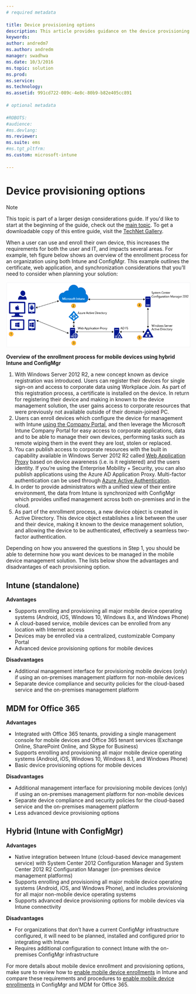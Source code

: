 ```yaml
---
# required metadata

title: Device provisioning options
description: This article provides guidance on the device provisioning options when planning and designing a Microsoft Mobile Device Management solution using Enterprise Mobility + Security.
keywords:
author: andredm7
ms.author: andredm
manager: swadhwa
ms.date: 10/3/2016
ms.topic: solution
ms.prod:
ms.service: 
ms.technology:
ms.assetid: 991cd722-089c-4e8c-80b9-b82e405cc891

# optional metadata

#ROBOTS:
#audience:
#ms.devlang:
ms.reviewer: 
ms.suite: ems
#ms.tgt_pltfrm:
ms.custom: microsoft-intune

---
```


# Device provisioning options

>[!NOTE]
>This topic is part of a larger design considerations guide. If you'd like to start at the beginning of the guide, check out the [main topic](mdm-design-considerations-guide.md). To get a downloadable copy of this entire guide, visit the [TechNet Gallery](https://gallery.technet.microsoft.com/Mobile-Device-Management-7d401582).

When a user can use and enroll their own device, this increases the requirements for both the user and IT, and impacts several areas. For example, teh figure below shows an overview of the enrollment process for an organization using both Intune and ConfigMgr. This example outlines the certificate, web application, and synchronization considerations that you’ll need to consider when planning your solution:

![Overview of the enrollment process for mobile devices using hybrid Intune and ConfigMgr](./media/MDM_Figure_04.png)

**Overview of the enrollment process for mobile devices using hybrid Intune and ConfigMgr**

1. With <token>Windows Server 2012 R2, a new concept known as device registration was introduced.  Users can register their devices for single sign-on and access to corporate data using Workplace Join.  As part of this registration process, a certificate is installed on the device. In return for registering their device and making in known to the device management solution, the user gains access to corporate resources that were previously not available outside of their domain-joined PC.
2. Users can enroll devices which configure the device for management with Intune [using the Company Portal](/Intune/deploy-use/enroll-devices-in-microsoft-intune), and then leverage the Microsoft Intune Company Portal for easy access to corporate applications, data and to be able to manage their own devices, performing tasks such as remote wiping them in the event they are lost, stolen or replaced.
3. You can publish access to corporate resources with the built in capability available in Windows Server 2012 R2 called [Web Application Proxy](https://technet.microsoft.com/library/dn584107.aspx) based on device awareness (i.e. is it registered) and the users identity. If you’re using the Enterprise Mobility + Security, you can also publish applications using the Azure AD Application Proxy. Multi-factor authentication can be used through [Azure Active Authentication](https://azure.microsoft.com/documentation/articles/multi-factor-authentication-get-started-cloud/).
4. In order to provide administrators with a unified view of their entire environment, the data from Intune is synchronized with ConfigMgr which provides unified management across both on-premises and in the cloud.
5. As part of the enrollment process, a new device object is created in Active Directory.  This device object establishes a link between the user and their device, making it known to the device management solution, and allowing the device to be authenticated, effectively a seamless two-factor authentication.

Depending on how you answered the questions in Step 1, you should be able to determine how you want devices to be managed in the mobile device management solution. The lists below show the advantages and disadvantages of each provisioning option.

## Intune (standalone)

**Advantages**

- Supports enrolling and provisioning all major mobile device operating systems (Android, iOS, Windows 10, Windows 8.x, and Windows Phone)
- A cloud-based service, mobile devices can be enrolled from any location with Internet access
- Devices may be enrolled via a centralized, customizable Company Portal
- Advanced device provisioning options for mobile devices

**Disadvantages**

- Additional management interface for provisioning mobile devices (only) if using an on-premises management platform for non-mobile devices
- Separate device compliance and security policies for the cloud-based service and the on-premises management platform 

## MDM for Office 365

**Advantages**

- Integrated with Office 365 tenants, providing a single management console for mobile devices and Office 365 tenant services (Exchange Online, SharePoint Online, and Skype for Business)
- Supports enrolling and provisioning all major mobile device operating systems (Android, iOS, Windows 10, Windows 8.1, and Windows Phone)
- Basic device provisioning options for mobile devices

**Disadvantages**

- Additional management interface for provisioning mobile devices (only) if using an on-premises management platform for non-mobile devices
- Separate device compliance and security policies for the cloud-based service and the on-premises management platform
- Less advanced device provisioning options

## Hybrid (Intune with ConfigMgr)

**Advantages**

- Native integration between Intune (cloud-based device management service) with System Center 2012 Configuration Manager and System Center 2012 R2 Configuration Manager (on-premises device management platforms)
- Supports enrolling and provisioning all major mobile device operating systems (Android, iOS, and Windows Phone), and includes provisioning for all major non-mobile device operating systems
- Supports advanced device provisioning options for mobile devices via Intune connectivity

**Disadvantages**

- For organizations that don’t have a current ConfigMgr infrastructure configured, it will need to be planned, installed and configured prior to integrating with Intune
- Requires additional configuration to connect Intune with the on-premises ConfigMgr infrastructure

For more details about mobile device enrollment and provisioning options, make sure to review how to [enable mobile device enrollments](/Intune/deploy-use/enroll-devices-in-microsoft-intune) in Intune and compare these requirements and procedures to [enable mobile device enrollments](https://technet.microsoft.com/library/jj884158.aspx) in ConfigMgr and MDM for Office 365.
